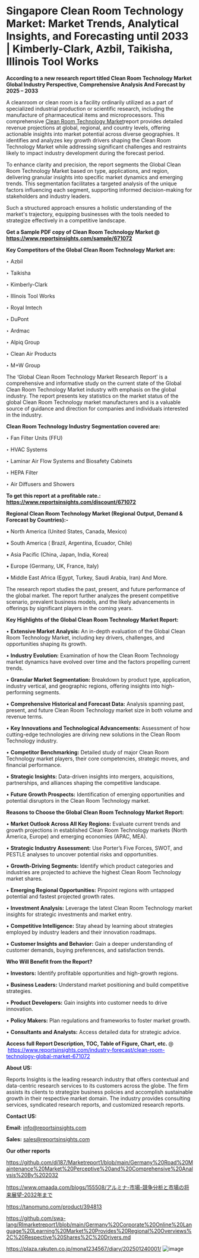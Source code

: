 # Singapore Clean Room Technology Market: Market Trends, Analytical Insights, and Forecasting until 2033 | Kimberly-Clark, Azbil, Taikisha, Illinois Tool Works

<strong>According to a new research report titled Clean Room Technology Market Global Industry Perspective, Comprehensive Analysis And Forecast by 2025 – 2033</strong>

A cleanroom or clean room is a facility ordinarily utilized as a part of specialized industrial production or scientific research, including the manufacture of pharmaceutical items and microprocessors. This comprehensive <a href=https://www.reportsinsights.com/sample/671072>Clean Room Technology Market</a>report provides detailed revenue projections at global, regional, and country levels, offering actionable insights into market potential across diverse geographies. It identifies and analyzes key growth drivers shaping the Clean Room Technology Market while addressing significant challenges and restraints likely to impact industry development during the forecast period.

To enhance clarity and precision, the report segments the Global Clean Room Technology Market based on type, applications, and region, delivering granular insights into specific market dynamics and emerging trends. This segmentation facilitates a targeted analysis of the unique factors influencing each segment, supporting informed decision-making for stakeholders and industry leaders.

Such a structured approach ensures a holistic understanding of the market's trajectory, equipping businesses with the tools needed to strategize effectively in a competitive landscape.

<strong>Get a Sample PDF copy of Clean Room Technology Market </strong><strong>@<a href=https://www.reportsinsights.com/sample/671072 style=color:#0000ff;> https://www.reportsinsights.com/sample/671072</a></strong></font>

<strong>Key Competitors of the Global Clean Room Technology Market are:</strong>

‣ Azbil

‣ Taikisha

‣ Kimberly-Clark

‣ Illinois Tool Works

‣ Royal Imtech

‣ DuPont

‣ Ardmac

‣ Alpiq Group

‣ Clean Air Products

‣ M+W Group

The ‘Global Clean Room Technology Market Research Report’ is a comprehensive and informative study on the current state of the Global Clean Room Technology Market industry with emphasis on the global industry. The report presents key statistics on the market status of the global Clean Room Technology market manufacturers and is a valuable source of guidance and direction for companies and individuals interested in the industry.

<strong>Clean Room Technology Industry Segmentation covered are:</strong>

‣ Fan Filter Units (FFU)

‣ HVAC Systems

‣ Laminar Air Flow Systems and Biosafety Cabinets

‣ HEPA Filter

‣ Air Diffusers and Showers

<strong>To get this report at a profitable rate.: <a href=https://www.reportsinsights.com/discount/671072 style=color:#0000ff;>https://www.reportsinsights.com/discount/671072</a></strong></font>

<strong>Regional Clean Room Technology Market (Regional Output, Demand &amp; Forecast by Countries):-</strong>

• North America (United States, Canada, Mexico)

• South America ( Brazil, Argentina, Ecuador, Chile)

• Asia Pacific (China, Japan, India, Korea)

• Europe (Germany, UK, France, Italy)

• Middle East Africa (Egypt, Turkey, Saudi Arabia, Iran) And More.

The research report studies the past, present, and future performance of the global market. The report further analyzes the present competitive scenario, prevalent business models, and the likely advancements in offerings by significant players in the coming years.

<strong>Key Highlights of the Global Clean Room Technology Market Report:</strong>

• <strong>Extensive Market Analysis:</strong> An in-depth evaluation of the Global Clean Room Technology Market, including key drivers, challenges, and opportunities shaping its growth.

• <strong>Industry Evolution:</strong> Examination of how the Clean Room Technology market dynamics have evolved over time and the factors propelling current trends.

• <strong>Granular Market Segmentation:</strong> Breakdown by product type, application, industry vertical, and geographic regions, offering insights into high-performing segments.

• <strong>Comprehensive Historical and Forecast Data:</strong> Analysis spanning past, present, and future Clean Room Technology market size in both volume and revenue terms.

• <strong>Key Innovations and Technological Advancements:</strong> Assessment of how cutting-edge technologies are driving new solutions in the Clean Room Technology industry.

• <strong>Competitor Benchmarking:</strong> Detailed study of major Clean Room Technology market players, their core competencies, strategic moves, and financial performance.

• <strong>Strategic Insights:</strong> Data-driven insights into mergers, acquisitions, partnerships, and alliances shaping the competitive landscape.

• <strong>Future Growth Prospects:</strong> Identification of emerging opportunities and potential disruptors in the Clean Room Technology market.

<strong>Reasons to Choose the Global Clean Room Technology Market Report:</strong>

• <strong>Market Outlook Across All Key Regions:</strong> Evaluate current trends and growth projections in established Clean Room Technology markets (North America, Europe) and emerging economies (APAC, MEA).

• <strong>Strategic Industry Assessment:</strong> Use Porter’s Five Forces, SWOT, and PESTLE analyses to uncover potential risks and opportunities.

• <strong>Growth-Driving Segments:</strong> Identify which product categories and industries are projected to achieve the highest Clean Room Technology market shares.

• <strong>Emerging Regional Opportunities:</strong> Pinpoint regions with untapped potential and fastest projected growth rates.

• <strong>Investment Analysis:</strong> Leverage the latest Clean Room Technology market insights for strategic investments and market entry.

• <strong>Competitive Intelligence:</strong> Stay ahead by learning about strategies employed by industry leaders and their innovation roadmaps.

• <strong>Customer Insights and Behavior:</strong> Gain a deeper understanding of customer demands, buying preferences, and satisfaction trends.

<strong>Who Will Benefit from the Report?</strong>

• <strong>Investors:</strong> Identify profitable opportunities and high-growth regions.

• <strong>Business Leaders:</strong> Understand market positioning and build competitive strategies.

• <strong>Product Developers:</strong> Gain insights into customer needs to drive innovation.

• <strong>Policy Makers:</strong> Plan regulations and frameworks to foster market growth.

• <strong>Consultants and Analysts:</strong> Access detailed data for strategic advice.
</ul>
<strong>Access full Report Description, TOC, Table of Figure, Chart, etc. </strong>@  <a href=https://www.reportsinsights.com/industry-forecast/clean-room-technology-global-market-671072 style=color:#0000ff;>https://www.reportsinsights.com/industry-forecast/clean-room-technology-global-market-671072</a></font>

<strong><strong>About US</strong>:</strong>

Reports Insights is the leading research industry that offers contextual and data-centric research services to its customers across the globe. The firm assists its clients to strategize business policies and accomplish sustainable growth in their respective market domain. The industry provides consulting services, syndicated research reports, and customized research reports.

<strong>Contact US:</strong>

<p class=""""><b>Email:</b> <a href=mailto:info@reportsinsights.com>info@reportsinsights.com</a></p>
<p class=""""><b>Sales:</b> <a href=mailto:sales@reportsinsights.com>sales@reportsinsights.com</a></p>

<strong>Our other reports</strong>

<a href=https://github.com/di187/Marketreport1/blob/main/Germany%20Road%20Maintenance%20Market%20Perceptive%20and%20Comprehensive%20Analysis%20By%202032>https://github.com/di187/Marketreport1/blob/main/Germany%20Road%20Maintenance%20Market%20Perceptive%20and%20Comprehensive%20Analysis%20By%202032</a>

<a href=https://www.omaada.com/blogs/155508/アルミナ-市場-競争分析と市場の将来展望-2032年まで>https://www.omaada.com/blogs/155508/アルミナ-市場-競争分析と市場の将来展望-2032年まで</a>

<a href=https://tanomuno.com/product/394813>https://tanomuno.com/product/394813</a>

<a href=https://github.com/swa-lang/RImarketreport1/blob/main/Germany%20Corporate%20Online%20Language%20Learning%20Market%20Provides%20Regional%20Overviews%2C%20Respective%20Shares%2C%20Drivers.md>https://github.com/swa-lang/RImarketreport1/blob/main/Germany%20Corporate%20Online%20Language%20Learning%20Market%20Provides%20Regional%20Overviews%2C%20Respective%20Shares%2C%20Drivers.md</a>

<a href=https://plaza.rakuten.co.jp/mona1234567/diary/202501240001/>https://plaza.rakuten.co.jp/mona1234567/diary/202501240001/</a>
![image](https://github.com/user-attachments/assets/b29eaf33-519f-4027-8493-da40e3c39d9b)
